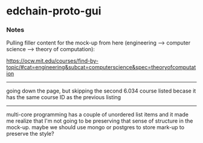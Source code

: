 # edchain-proto-gui

### Notes

Pulling filler content for the mock-up from here (engineering --> computer science --> theory of computation):

https://ocw.mit.edu/courses/find-by-topic/#cat=engineering&subcat=computerscience&spec=theoryofcomputation

---

going down the page, but skipping the second 6.034 course listed becase it has the same course ID as the previous listing

---

multi-core programming has a couple of unordered list items and it made me realize that I'm not going to be preserving that sense of structure in the mock-up. maybe we should use mongo or postgres to store mark-up to preserve the style?